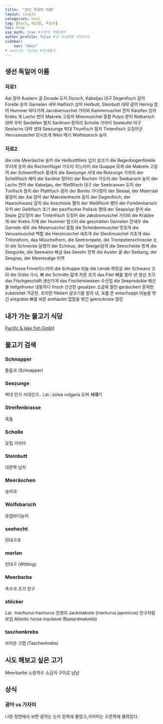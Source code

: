 ```yaml
---
title:  "생선 독일어 이름"
layout: single
categories: koch
tag: [koch, 해산물, 독일어]
toc: true
use_math: true #수학식 적용여부
author_profile: false #내 프로파일 안보이기
sidebar:
    nav: "docs" 
# search: false #검색불가
---
```


## 생선 독일어 이름
### 자료1
Aal 장어
Austern 굴
Dorade 도미
Dorsch, Kabeljau 대구
Degenfisch 갈치
Forelle 송어
Garnelen 새우
Haifisch 상어
Heilbutt, Steinbutt  대략 광어
Hering 청어
Hummer  바다가재
Jacobsmuschel 가리비
Kammmuschel 관자
Karpfen 잉어
Krebs 게
Lachs 연어
Makrele 고등어
Miesmuschel 홍합
Pulpo 문어
Rotbarsch  대략 우럭
Sardellen 멸치
Sardinen 정어리
Scholle  가자미
Seeteufel  아구
Seelachs  대략 생태
Seezunge 박대
Thunfisch 참치
Tintenfisch 오징어군
Venusmuschel 모시조개
Wels 메기
Wolfsbarsch 농어
### 자료2
die rote Meeräsche 숭어
die Heilbuttfilets 넙치 살코기
die Regenbogenforelle 무지개 송어
die Rochenflügel 가오리 지느러미
die Quappe 모캐
die Makrele 고등어
der Schwertfisch 황새치
die Seezunge 서대
die Rotzunge 가자미
der Schellfisch 해덕
die Sardine 정어리
der Rochen 가오리
der Seebarsch 농어
der Lachs 연어
der Kabeljau, der Weißfisch 대구
der Seebrassen 도미
der Tunfisch 참치
der Plattfisch 광어
der Bonito 가다랑어
der Seeaal, der Meerraal 붕장어
der Aal 장어
der Makrelenhecht 꽁치
der Degenfisch, der Haarschwanz 갈치
die Anschovis 멸치
der Weißfisch 뱅어
der Forellenbarsch 우럭
der Gelbfisch 조기
der pazifischer Pollack 명태
der Seepolyp 문어
die Sepie 갑오징어
der Tintenfisch 오징어
die Jakobsmuschel 가리비
die Krabbe 게
der Krebs 가재
der Hummer 랍스터
die geschälten Garnelen 깐새우
die Garnele 새우
die Miesmuschel 홍합
die Scheidenmuschel 맛조개
die Venusmuschel 백합
die Herzmuschel 새조개
die Steckmuschel 키조개
das Tritonshorn, das Müschelhorn, die Seetrompete, die Trompetenschnecke 소라
die Schnecke 달팽이
der Echinus, der Seeigel성게
die Seescheide 멍게
die Seegurke, die Seewalze 해삼
das Seeohr 전복
die Auster 굴
der Seetang, der Seegras, der Meeresalge 미역

die Flosse Finne지느러미
die Schuppe 비늘
die Lende 허릿살
der Schwanz 꼬리
die Gräte 가시, 뼈
die Schnitte 얇게 자른 조각
das Filet 뼈를 발라 낸 생선 조각
das Fischgeschäft 생선가게
das Fischereiwesen  수산업
die Seeprodukte 해산물
tiefgefroren 냉동하다
frisch 신선한
gesalzen 소금에 절인
geräuchert 훈제한
zubereitet 가공한, 조리한
filetiert 살코기를 발라 낸, 포를 뜬
entschuppt 비늘을 벗긴
entgrätet 뼈를 바른
enthäutet 껍질을 벗긴
getrocknete 말린

## 내가 가는 물고기 식당
[Pacific & lake fish GmbH](http://pacificseefisch.de/)

## 물고기 검색
### Schnapper
퉁돔과 (Schnapper)
### Seezunge
박대 인가 서대인가..
Lat.: solea vulgaris
도버 **서대**기
### Streifenbrasse
흑돔
### Scholle
유럽 가자미
### Steinbutt
대문짝 넙치
### Meeräschen
숭어과
### Wolfsbarsch
유럽바다농어
### seehecht
민대구과
### merlan
민대구 (Wittling)
### Meerbarbe
촉수과
조기 친구
### stöcker
Lat. :trachurus trachurus 
전갱이 Jackmakrele (trachurus japonicus) 친구처럼 보임 
Atlantic horse mackerel (Bastardmakrele)
### taschenkrebs
브라운 크랩 (Taschenkrebs)

## 시도 해보고 싶은 고기

Meerbarbe 노랑촉수 소금처 구이로 냠냠

## 상식
### 광어 vs 가자미
나랑 정면에서 보면 광어는 눈이 왼쪽에 몰렸고,가자미는 오른쪽에 몰려있다.